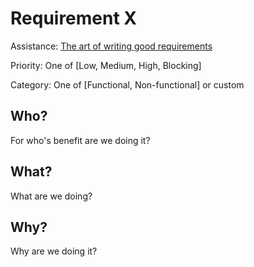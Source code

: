 # Requirement X

Assistance: [The art of writing good requirements](https://community.atlassian.com/t5/Jira-articles/The-art-of-writing-good-requirements/ba-p/1482103)

Priority: One of [Low, Medium, High, Blocking]

Category: One of [Functional, Non-functional] or custom

## Who?

For who's benefit are we doing it?

## What?

What are we doing?

## Why?

Why are we doing it?
